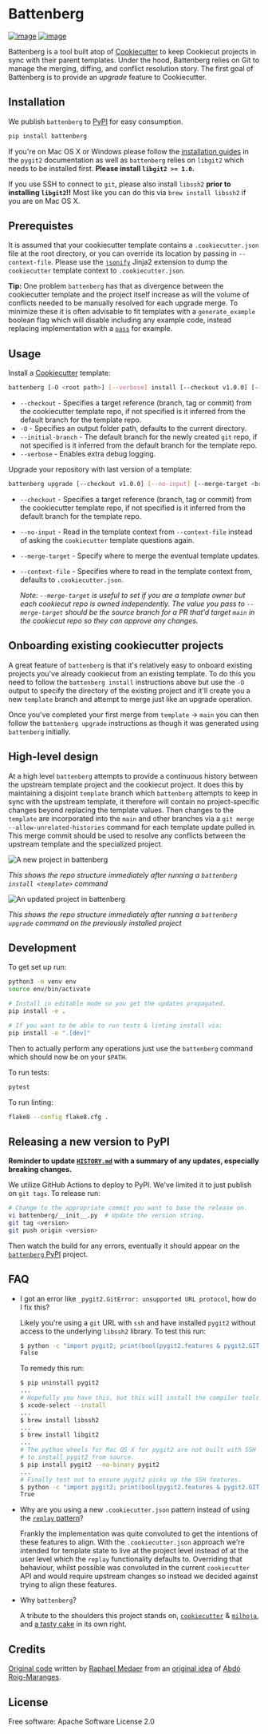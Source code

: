 # Battenberg

[![image](https://img.shields.io/pypi/v/battenberg.svg)](https://pypi.python.org/pypi/battenberg)
[![image](https://img.shields.io/travis/zillow/battenberg.svg)](https://github.com/zillow/battenberg/actions)

Battenberg is a tool built atop of [Cookiecutter](https://github.com/audreyr/cookiecutter) to keep Cookiecut projects
in sync with their parent templates. Under the hood, Battenberg relies on Git to manage the merging, diffing, and
conflict resolution story. The first goal of Battenberg is to provide an *upgrade* feature to Cookiecutter.

## Installation

We publish `battenberg` to [PyPI](https://pypi.org/project/battenberg/) for easy consumption.

```bash
pip install battenberg
```

If you're on Mac OS X or Windows please follow the [installation guides](https://www.pygit2.org/install.html#) in the `pygit2` documentation
as well as `battenberg` relies on `libgit2` which needs to be installed first. **Please install `libgit2 >= 1.0`.**

If you use SSH to connect to `git`, please also install `libssh2` **prior to installing `libgit2`!!** Most like you can do this via `brew install libssh2`
if you are on Mac OS X.

## Prerequistes

It is assumed that your cookiecutter template contains a `.cookiecutter.json` file at the root directory, or you can override its location by
passing in `--context-file`. Please use the [`jsonify`](https://github.com/cookiecutter/cookiecutter/pull/791) Jinja2 extension to dump the
`cookiecutter` template context to `.cookiecutter.json`.

**Tip:** One problem `battenberg` has that as divergence between the cookiecutter template and the project itself increase as will the volume of
conflicts needed to be manually resolved for each upgrade merge. To minimize these it is often advisable to fit templates with a
`generate_example` boolean flag which will disable including any example code, instead replacing implementation with a
[`pass`](https://docs.python.org/3/reference/simple_stmts.html#the-pass-statement) for example.

## Usage

Install a [Cookiecutter](https://github.com/audreyr/cookiecutter) template:

```bash
battenberg [-O <root path>] [--verbose] install [--checkout v1.0.0] [--initial-branch main] <cookiecutter template path/URL>
```

* `--checkout` - Specifies a target reference (branch, tag or commit) from the cookiecutter template repo, if not specified is it inferred from the default branch for the template repo.
* `-O` - Specifies an output folder path, defaults to the current directory.
* `--initial-branch` - The default branch for the newly created `git` repo, if not specified is it inferred from the default branch for the template repo.
* `--verbose` - Enables extra debug logging.

Upgrade your repository with last version of a template:

```bash
battenberg upgrade [--checkout v1.0.0] [--no-input] [--merge-target <branch, tag or commit>] [--context-file <context filename>]
```

* `--checkout` - Specifies a target reference (branch, tag or commit) from the cookiecutter template repo, if not specified is it inferred from the default branch for the template repo.
* `--no-input` - Read in the template context from `--context-file` instead of asking the `cookiecutter` template questions again.
* `--merge-target` - Specify where to merge the eventual template updates.
* `--context-file` - Specifies where to read in the template context from, defaults to `.cookiecutter.json`.

    *Note: `--merge-target` is useful to set if you are a template owner but each cookiecut repo is owned independently. The value you pass*
    *to `--merge-target` should be the source branch for a PR that'd target `main` in the cookiecut repo so they can approve any changes.*

## Onboarding existing cookiecutter projects

A great feature of `battenberg` is that it's relatively easy to onboard existing projects you've already cookiecut from an existing template.
To do this you need to follow the `battenberg install` instructions above but use the `-O` output to specify the directory of the existing
project and it'll create you a new `template` branch and attempt to merge just like an upgrade operation.

Once you've completed your first merge from `template` -> `main` you can then follow the `battenberg upgrade` instructions as though it was
generated using `battenberg` initially.

## High-level design

At a high level `battenberg` attempts to provide a continuous history between the upstream template project and the cookiecut project. It does this by maintaining a disjoint `template`
branch which `battenberg` attempts to keep in sync with the upstream template, it therefore will contain no project-specific changes beyond replacing the template values. Then changes
to the `template` are incorporated into the `main` and other branches via a `git merge --allow-unrelated-histories` command for each template update pulled in. This merge commit
should be used to resolve any conflicts between the upstream template and the specialized project.

![A new project in battenberg](https://github.com/zillow/battenberg/raw/main/img/new.png)

*This shows the repo structure immediately after running a `battenberg install <template>` command*

![An updated project in battenberg](https://github.com/zillow/battenberg/raw/main/img/updated.png)

*This shows the repo structure immediately after running a `battenberg upgrade` command on the previously installed project*

## Development

To get set up run:

```bash
python3 -m venv env
source env/bin/activate

# Install in editable mode so you get the updates propagated.
pip install -e .

# If you want to be able to run tests & linting install via:
pip install -e ".[dev]"
```

Then to actually perform any operations just use the `battenberg` command which should now be on your `$PATH`.

To run tests:

```bash
pytest
```

To run linting:

```bash
flake8 --config flake8.cfg .
```

## Releasing a new version to PyPI

**Reminder to update [`HISTORY.md`](./HISTORY.md) with a summary of any updates, especially breaking changes.**

We utilize GitHub Actions to deploy to PyPI. We've limited it to just publish on `git tags`. To release run:

```bash
# Change to the appropriate commit you want to base the release on.
vi battenberg/__init__.py  # Update the version string.
git tag <version>
git push origin <version>
```

Then watch the build for any errors, eventually it should appear on the [`battenberg` PyPI](https://pypi.org/project/battenberg/) project.

## FAQ

* I got an error like `_pygit2.GitError: unsupported URL protocol`, how do I fix this?

    Likely you're using a `git` URL with `ssh` and have installed `pygit2` without access to the underlying `libssh2`
    library. To test this run:

    ```bash
    $ python -c "import pygit2; print(bool(pygit2.features & pygit2.GIT_FEATURE_SSH))"
    False
    ```

    To remedy this run:

    ```bash
    $ pip uninstall pygit2
    ...
    # Hopefully you have this, but this will install the compiler toolchain for OS X.
    $ xcode-select --install
    ...
    $ brew install libssh2
    ...
    $ brew install libgit2
    ...
    # The python wheels for Mac OS X for pygit2 are not built with SSH support by default so tell pip
    # to install pygit2 from source.
    $ pip install pygit2 --no-binary pygit2
    ...
    # Finally test out to ensure pygit2 picks up the SSH features.
    $ python -c "import pygit2; print(bool(pygit2.features & pygit2.GIT_FEATURE_SSH))"
    True
    ```

* Why are you using a new `.cookiecutter.json` pattern instead of using the [`replay` pattern](https://cookiecutter.readthedocs.io/en/latest/advanced/replay.html)?

    Frankly the implementation was quite convoluted to get the intentions of these features to align. With the `.cookiecutter.json` approach
    we're intended for template state to live at the project level instead of at the user level which the `replay` functionality defaults to.
    Overriding that behaviour, whilst possible was convoluted in the current `cookiecutter` API and would require upstream changes so instead
    we decided against trying to align these features.

* Why `battenberg`?

    A tribute to the shoulders this project stands on, [`cookiecutter`](https://github.com/cookiecutter/cookiecutter) &
    [`milhoja`](https://github.com/rmedaer/milhoja), and [a tasty cake](https://en.wikipedia.org/wiki/Battenberg_cake) in its own right.

## Credits

[Original code](https://github.com/rmedaer/battenberg) written by [Raphael Medaer](https://github.com/rmedaer) from an [original
idea](https://github.com/cookiecutter/cookiecutter/issues/784) of [Abdó Roig-Maranges](https://github.com/aroig).

## License

Free software: Apache Software License 2.0
